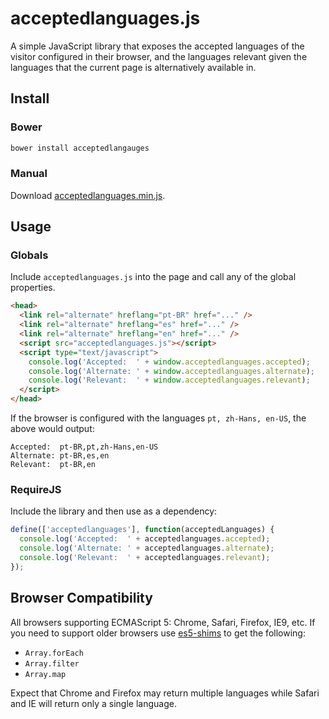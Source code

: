 # acceptedlanguages.js

A simple JavaScript library that exposes the accepted languages of the visitor configured in their browser, and the languages relevant given the languages that the current page is alternatively available in.

## Install

### Bower

```bash
bower install acceptedlangauges
```

### Manual

Download [acceptedlanguages.min.js](acceptedlanguages.js/dist/acceptedlanguages.min.js).

## Usage

### Globals

Include `acceptedlanguages.js` into the page and call any of the global properties.

```html
<head>
  <link rel="alternate" hreflang="pt-BR" href="..." />
  <link rel="alternate" hreflang="es" href="..." />
  <link rel="alternate" hreflang="en" href="..." />
  <script src="acceptedlanguages.js"></script>
  <script type="text/javascript">
    console.log('Accepted:  ' + window.acceptedlanguages.accepted);
    console.log('Alternate: ' + window.acceptedlanguages.alternate);
    console.log('Relevant:  ' + window.acceptedlanguages.relevant);
  </script>
</head>
```

If the browser is configured with the languages `pt, zh-Hans, en-US`, the above would output:

```text
Accepted:  pt-BR,pt,zh-Hans,en-US
Alternate: pt-BR,es,en
Relevant:  pt-BR,en
```

### RequireJS

Include the library and then use as a dependency:

```javascript
define(['acceptedlanguages'], function(acceptedLanguages) {
  console.log('Accepted:  ' + acceptedlanguages.accepted);
  console.log('Alternate: ' + acceptedlanguages.alternate);
  console.log('Relevant:  ' + acceptedlanguages.relevant);
});
```

## Browser Compatibility

All browsers supporting ECMAScript 5: Chrome, Safari, Firefox, IE9, etc. If you need to support older browsers use [es5-shims](https://github.com/es-shims/es5-shim) to get the following:
* `Array.forEach`
* `Array.filter`
* `Array.map`

Expect that Chrome and Firefox may return multiple languages while Safari and IE will return only a single language.
